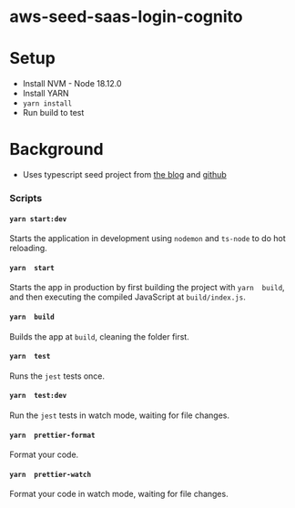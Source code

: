 # aws-seed-saas-login-cognito

# Setup
* Install NVM - Node 18.12.0
* Install YARN
* `yarn install`
* Run build to test 

# Background
* Uses typescript seed project from [the blog](https://khalilstemmler.com) and [github](https://github.com/stemmlerjs/simple-typescript-starter)

### Scripts

#### `yarn start:dev`

Starts the application in development using `nodemon` and `ts-node` to do hot reloading.

#### `yarn  start`

Starts the app in production by first building the project with `yarn  build`, and then executing the compiled JavaScript at `build/index.js`.

#### `yarn  build`

Builds the app at `build`, cleaning the folder first.

#### `yarn  test`

Runs the `jest` tests once.

#### `yarn  test:dev`

Run the `jest` tests in watch mode, waiting for file changes.

#### `yarn  prettier-format`

Format your code.

#### `yarn  prettier-watch`

Format your code in watch mode, waiting for file changes.
